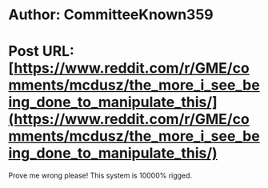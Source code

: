 # Author: CommitteeKnown359
# Post URL: [https://www.reddit.com/r/GME/comments/mcdusz/the_more_i_see_being_done_to_manipulate_this/](https://www.reddit.com/r/GME/comments/mcdusz/the_more_i_see_being_done_to_manipulate_this/)


Prove me wrong please! This system is 10000% rigged.